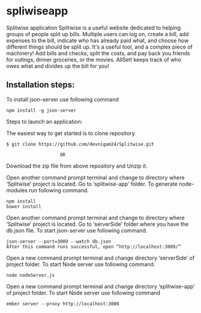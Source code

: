 # spliwiseapp
Splitwise application 
Splitwise is a useful website dedicated to helping groups of people split up bills. Multiple users can log on, create a bill, add expenses to the bill, indicate who has already paid what, and choose how different things should be split up. It's a useful tool, and a complex piece of machinery!
Add bills and checks, split the costs, and pay back you friends for outings, dinner groceries, or the movies. AllSet! keeps track of who owes what and divides up the bill for you!


## Installation steps:
 
To install json-server use following command
``` 
npm install -g json-server
```
Steps to launch an application:

The easiest way to get started is to clone repository
```
$ git clone https://github.com/devnigam24/Splitwise.git
 ```
                    	OR
Download the zip file from above repository and Unzip it.
 
Open another command prompt terminal and change to directory where ‘Splitwise’ project is located. Go to ‘splitwise-app’ folder. To generate node-modules run following command.
```
npm install
bower install 
 ```
Open another command prompt terminal and change to directory where ‘Splitwise’ project is located. Go to ‘serverSide’ folder where you have the db.json file. To start json-server use following command.
``` 
json-server --port=3009 --watch db.json
After this command runs successful, open “http://localhost:3009/”
```
Open a new command prompt terminal and change directory ‘serverSide’ of project folder. To start Node server use following command.
```
node nodeServer.js
```
Open a new command prompt terminal and change directory ‘splitwise-app’ of project folder. To start Node server use following command
``` 
ember server --proxy http://localhost:3000
```
